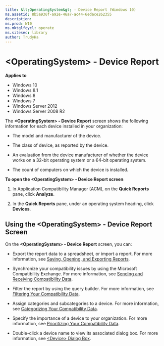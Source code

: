 ```yaml
---
title: &lt;OperatingSystem&gt; - Device Report (Windows 10)
ms.assetid: 8b5a936f-a92e-46a7-ac44-6edace262355
description: 
ms.prod: W10
ms.mktglfcycl: operate
ms.sitesec: library
author: TrudyHa
---
```


# &lt;OperatingSystem&gt; - Device Report


**Applies to**

-   Windows 10
-   Windows 8.1
-   Windows 8
-   Windows 7
-   Windows Server 2012
-   Windows Server 2008 R2

The **&lt;OperatingSystem&gt; - Device Report** screen shows the following information for each device installed in your organization:

-   The model and manufacturer of the device.

-   The class of device, as reported by the device.

-   An evaluation from the device manufacturer of whether the device works on a 32-bit operating system or a 64-bit operating system.

-   The count of computers on which the device is installed.

**To open the &lt;OperatingSystem&gt; - Device Report screen**

1.  In Application Compatibility Manager (ACM), on the **Quick Reports** pane, click **Analyze**.

2.  In the **Quick Reports** pane, under an operating system heading, click **Devices**.

## Using the &lt;OperatingSystem&gt; - Device Report Screen


On the **&lt;OperatingSystem&gt; - Device Report** screen, you can:

-   Export the report data to a spreadsheet, or import a report. For more information, see [Saving, Opening, and Exporting Reports](saving-opening-and-exporting-reports.md).

-   Synchronize your compatibility issues by using the Microsoft Compatibility Exchange. For more information, see [Sending and Receiving Compatibility Data](sending-and-receiving-compatibility-data.md).

-   Filter the report by using the query builder. For more information, see [Filtering Your Compatibility Data](filtering-your-compatibility-data.md).

-   Assign categories and subcategories to a device. For more information, see [Categorizing Your Compatibility Data](categorizing-your-compatibility-data.md).

-   Specify the importance of a device to your organization. For more information, see [Prioritizing Your Compatibility Data](prioritizing-your-compatibility-data.md).

-   Double-click a device name to view its associated dialog box. For more information, see [&lt;Device&gt; Dialog Box](device-dialog-box.md).

 

 





